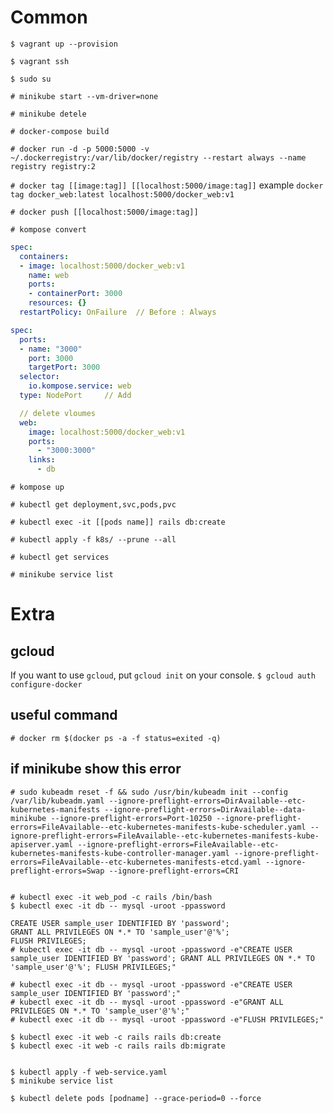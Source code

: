 # Common
`$ vagrant up --provision`

`$ vagrant ssh`

`$ sudo su `

`# minikube start --vm-driver=none`

`# minikube detele`

`# docker-compose build`

`# docker run -d -p 5000:5000 -v ~/.dockerregistry:/var/lib/docker/registry --restart always --name registry registry:2`

`# docker tag [[image:tag]] [[localhost:5000/image:tag]]`
example
`docker tag docker_web:latest localhost:5000/docker_web:v1`

`# docker push [[localhost:5000/image:tag]] `

`# kompose convert`

```web-deployment.yaml
spec:
  containers:
  - image: localhost:5000/docker_web:v1
    name: web
    ports:
    - containerPort: 3000
    resources: {}
  restartPolicy: OnFailure  // Before : Always
```

```web-service.yaml
spec:
  ports:
  - name: "3000"
    port: 3000
    targetPort: 3000
  selector:
    io.kompose.service: web
  type: NodePort     // Add
```

```docker-compose.yml
  // delete vloumes
  web:
    image: localhost:5000/docker_web:v1
    ports:
      - "3000:3000"
    links:
      - db
```

`# kompose up`


`# kubectl get deployment,svc,pods,pvc`

`# kubectl exec -it [[pods name]] rails db:create`

`# kubectl apply -f k8s/ --prune --all`


`# kubectl get services`

`# minikube service list`

# Extra

## gcloud
If you want to use `gcloud`, put `gcloud init` on your console.
`$ gcloud auth configure-docker`

## useful command
`# docker rm $(docker ps -a -f status=exited -q)`

## if minikube show this error
```
# sudo kubeadm reset -f && sudo /usr/bin/kubeadm init --config /var/lib/kubeadm.yaml --ignore-preflight-errors=DirAvailable--etc-kubernetes-manifests --ignore-preflight-errors=DirAvailable--data-minikube --ignore-preflight-errors=Port-10250 --ignore-preflight-errors=FileAvailable--etc-kubernetes-manifests-kube-scheduler.yaml --ignore-preflight-errors=FileAvailable--etc-kubernetes-manifests-kube-apiserver.yaml --ignore-preflight-errors=FileAvailable--etc-kubernetes-manifests-kube-controller-manager.yaml --ignore-preflight-errors=FileAvailable--etc-kubernetes-manifests-etcd.yaml --ignore-preflight-errors=Swap --ignore-preflight-errors=CRI
```

```

# kubectl exec -it web_pod -c rails /bin/bash
$ kubectl exec -it db -- mysql -uroot -ppassword

CREATE USER sample_user IDENTIFIED BY 'password';
GRANT ALL PRIVILEGES ON *.* TO 'sample_user'@'%';
FLUSH PRIVILEGES;
# kubectl exec -it db -- mysql -uroot -ppassword -e"CREATE USER sample_user IDENTIFIED BY 'password'; GRANT ALL PRIVILEGES ON *.* TO 'sample_user'@'%'; FLUSH PRIVILEGES;"

# kubectl exec -it db -- mysql -uroot -ppassword -e"CREATE USER sample_user IDENTIFIED BY 'password';"
# kubectl exec -it db -- mysql -uroot -ppassword -e"GRANT ALL PRIVILEGES ON *.* TO 'sample_user'@'%';"
# kubectl exec -it db -- mysql -uroot -ppassword -e"FLUSH PRIVILEGES;"

$ kubectl exec -it web -c rails rails db:create
$ kubectl exec -it web -c rails rails db:migrate


$ kubectl apply -f web-service.yaml
$ minikube service list

$ kubectl delete pods [podname] --grace-period=0 --force
```

